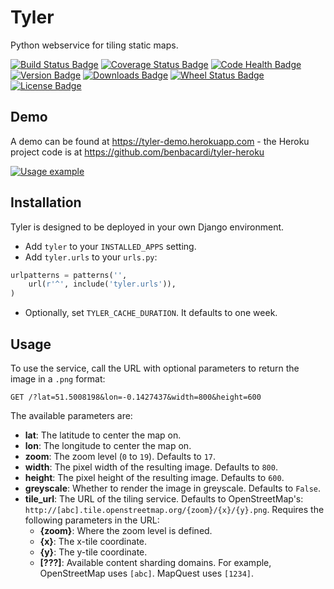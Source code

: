 Tyler
=====

Python webservice for tiling static maps.

[![Build Status Badge](https://travis-ci.org/benbacardi/tyler.png?branch=master)](https://travis-ci.org/benbacardi/tyler)
[![Coverage Status Badge](https://coveralls.io/repos/benbacardi/tyler/badge.png?branch=master)](https://coveralls.io/r/benbacardi/tyler?branch=master)
[![Code Health Badge](https://landscape.io/github/benbacardi/tyler/master/landscape.png)](https://landscape.io/github/benbacardi/tyler)
[![Version Badge](https://pypip.in/v/tyler/badge.png)][pypi]
[![Downloads Badge](https://pypip.in/d/tyler/badge.png)][pypi]
[![Wheel Status Badge](https://pypip.in/wheel/tyler/badge.png)][pypi]
[![License Badge](https://pypip.in/license/tyler/badge.png)][pypi]

[pypi]: https://pypi.python.org/pypi/tyler/

Demo
----

A demo can be found at https://tyler-demo.herokuapp.com - the Heroku project code is at https://github.com/benbacardi/tyler-heroku

[![Usage example](https://tyler-demo.herokuapp.com/?greyscale=False&lat=51.5132&lon=-0.1032&zoom=11&width=800&height=400&tile_url=http://[abcd].tile.stamen.com/watercolor/{zoom}/{x}/{y}.jpg "Usage example")](https://tyler-demo.herokuapp.com/?greyscale=False&lat=51.5132&lon=-0.1032&zoom=11&width=800&height=400&tile_url=http://[abcd].tile.stamen.com/watercolor/{zoom}/{x}/{y}.jpg)

Installation
------------

Tyler is designed to be deployed in your own Django environment.

* Add `tyler` to your `INSTALLED_APPS` setting.
* Add `tyler.urls` to your `urls.py`:

```python
urlpatterns = patterns('',
    url(r'^', include('tyler.urls')),
)
```

* Optionally, set `TYLER_CACHE_DURATION`. It defaults to one week.

Usage
-----

To use the service, call the URL with optional parameters to return the image in a `.png` format:

```
GET /?lat=51.5008198&lon=-0.1427437&width=800&height=600
```

The available parameters are:

* **lat**: The latitude to center the map on.
* **lon**: The longitude to center the map on.
* **zoom**: The zoom level (`0` to `19`). Defaults to `17`.
* **width**: The pixel width of the resulting image. Defaults to `800`.
* **height**: The pixel height of the resulting image. Defaults to `600`.
* **greyscale**: Whether to render the image in greyscale. Defaults to `False`.
* **tile_url**: The URL of the tiling service. Defaults to OpenStreetMap's: `http://[abc].tile.openstreetmap.org/{zoom}/{x}/{y}.png`. Requires the following parameters in the URL:
  * **{zoom}**: Where the zoom level is defined.
  * **{x}**: The x-tile coordinate.
  * **{y}**: The y-tile coordinate.
  * **[???]**: Available content sharding domains. For example, OpenStreetMap uses `[abc]`. MapQuest uses `[1234]`.
